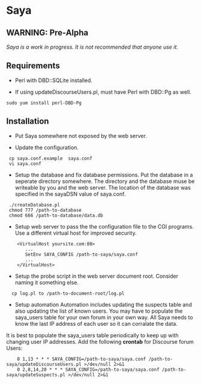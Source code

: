 # Saya

>
## WARNING: Pre-Alpha

*Saya is a work in progress. It is not recommended that anyone use it.*

## Requirements

- Perl with DBD::SQLite installed.

- If using updateDiscourseUsers.pl, must have Perl with DBD::Pg as well.
```
sudo yum install perl-DBD-Pg
```

## Installation

- Put Saya somewhere not exposed by the web server.

- Update the configuration. 
```
 cp saya.conf.example  saya.conf
 vi saya.conf
```

- Setup the database and fix database permissions.  Put the database in a seperate directory somewhere.  The directory and the database muse be writeable by you and the web server.  The location of the database was specified in the sayaDSN value of saya.conf.
```
 ./createDatabase.pl
 chmod 777 /path-to-database
 chmod 666 /path-to-database/data.db
```

- Setup web server to pass the the configuration file to the CGI programs.
Use a different virtual host for improved security.
```
    <VirtualHost yoursite.com:80>
       ...
       SetEnv SAYA_CONFIG /path-to-saya/saya.conf
       ...
    </VirtualHost>
```

- Setup the probe script in the web server document root. Consider naming it something else.
```
  cp log.pl to /path-to-document-root/log.pl
```

- Setup automation
Automation includes updating the suspects table and also updating the list of known users.
You may have to populate the saya_users table for your own forum in your own way.  All Saya needs to know the last IP address of each user so it can corralate the data.

It is best to populate the saya_users table periodically to keep up with changing user IP addresses.
Add the following **crontab** for Discourse forum Users:
```
    0 1,13 * * * SAYA_CONFIG=/path-to-saya/saya.conf /path-to-saya/updateDiscourseUsers.pl >/dev/null 2>&1
    0 2,8,14,20 * * * SAYA_CONFIG=/path-to-saya/saya.conf /path-to-saya/updateSuspects.pl >/dev/null 2>&1
```
